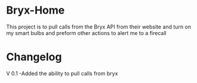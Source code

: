# Bryx-Home
This project is to pull calls from the Bryx API from their website and turn on my smart bulbs and preform other actions to alert me to a firecall

# Changelog
V 0.1
-Added the ability to pull calls from bryx
